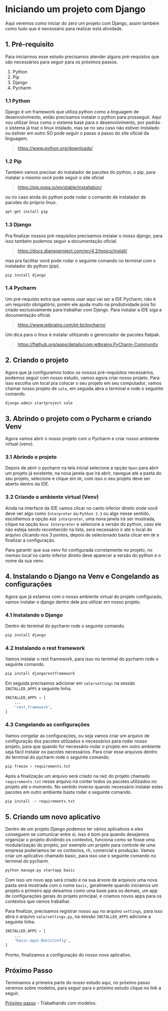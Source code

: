 # Iniciando um projeto com Django 

Aqui veremos como iniciar do zero um projeto com Django, assim também como tudo que é necessário para realizar está atividade.

## 1. Pré-requisito

Para iniciarmos esse estudo precisamos atender alguns pré-requistos que são necessários para seguir para os próximos passos.

1. Python
2. Pip
3. Django
4. Pycharm

### 1.1 Python

Django é um framework que utiliza python como a linguagem de desenvolvimento, então precisamos instalar o python para prosseguir.
Aqui vou utilizar linux como o sistema base para o desenvolvimento, por padrão o sistema já traz o linux intalado, mas se no seu caso não estiver instalado ou estiver em outro SO pode seguir o passo a passo do site oficial da linguagem.

> https://www.python.org/downloads/

### 1.2 Pip

Também vamos precisar do instalador de pacotes do python, o pip, para instalar o mesmo você pode seguir o site oficial

> https://pip.pypa.io/en/stable/installation/

ou no caso ainda do python pode rodar o comando de instalador de pacotes do próprio linux.

```sh
apt-get install pip
```

### 1.3 Django

Pra finalizar nossos pré-requisitos precisamos instalar o nosso django, para isso também podemos seguir a documentação oficial.

> https://docs.djangoproject.com/en/4.2/topics/install/

mas pra facilitar você pode rodar o seguinte comando no terminal com o instalador do python (pip).

```sh
pip install django
```

### 1.4 Pycharm

Um pré-requisto extra que vamos usar aqui vai ser a IDE Pycharm, não é um requisito obrigatório, porém ele ajuda muito na produtividade pois foi criado exclusivamente para trabalhar com Django. Para instalar a IDE siga a documentação oficial.

> https://www.jetbrains.com/pt-br/pycharm/

Um dica para o linux é instalar utilizando o gerenciador de pacotes flatpak.

> https://flathub.org/apps/details/com.jetbrains.PyCharm-Community

## 2. Criando o projeto

Agora que já configuramos todos os nossos pré-requisitos necessários, podemos seguir com nosso estudo, vamos agora criar nosso projeto. Para isso escolha um local pra colocar o seu projeto em seu computador, vamos chamar nosso projeto de `sale`, em seguida abra o terminal e rode o seguinte comando.

```sh
django-admin startproject sale 
```

## 3. Abrindo o projeto com o Pycharm e criando Venv

Agora vamos abrir o nosso projeto com o Pycharm e criar nosso ambiente virtual (venv).

### 3.1 Abrindo o projeto

Depois de abrir o pycharm na tela inicial selecione a opção `Open` para abrir um projeto já existente, na nova janela que irá abrir, navegue até a pasta do seu projeto, selecione e clique em `OK`, com isso o seu projeto deve ser aberto dentro da IDE.

### 3.2 Criando o ambiente virtual (Venv)

Ainda na interface da IDE vamos clicar no canto inferior direito onde você deve ver algo como `Interpreter` ou `Python 2.3` ou algo nesse sentido, escolhemos a opção `Add interpreter`, uma nova janela irá ser mostrada, clique na opção `Base Interpreter` e selecione a versão do python, caso ele não esteja sendo reconhecido na lista, será necessário ir até o local do arquivo clicando nos 3 pontos, depois de selecionado basta clicar em `OK` e finalizar a configuração.

Para garantir que sua venv foi configurada corretamente no projeto, no memso local no canto inferior direito deve aparecer a versão do python e o nome da sua venv.

## 4. Instalando o Django na Venv e Congelando as configurações

Agora que já estamos com o nosso ambiente virtual do projeto configurado, vamos instalar o django dentro dele pra utilizar em nosso projeto.

### 4.1 Instalando o Django

Dentro do terminal do pycharm rode o seguinte comando.

```sh
pip install django
```

### 4.2 Instalando o rest framework

Vamos instalar o rest framework, para isso no terminal do pycharm rode o seguinte comando.

```sh
pip install djangorestframework
```
Em seguida precisamos adicionar em `sale/settings` na sessão `INSTALLED_APPS` a seguinte linha.

```py
INSTALLED_APPS = [
    ...
    'rest_framework',
]
```

### 4.3 Congelando as configurações

Vamos congelar as configurações, ou seja vamos criar um arquivo de configuração dos pacotes utilizados e necessários para rodar nosso projeto, para que quando for necessário rodar o projeto em outro ambiente seja fácil instalar os pacotes necessários.
Para criar esse arquivos dentro do terminal do pycharm rode o seguinte comando.

```sh
pip freeze > requirements.txt
```

Após a finalização um arquivo será criado na raiz do projeto chamado `requirements.txt` nesse arquivo irá conter todos os pacotes utilizados no projeto até o momento. No sentido inverso quando necessário instalar estes pacotes em outro ambiente basta rodar o seguinte comando.

```sh
pip install -r requirements.txt
```

## 5. Criando um novo aplicativo

Dentro de um projeto Django podemos ter vários aplicativos e eles conseguem se comunicar entre si, isso é bom pra quando desejamos organizar o projeto dividindo os contextos, funciona como se fosse uma modularização do projeto, por exemplo um projeto para controle de uma empresa poderiamos ter os contextos, rh, comercial e produção.
Vamos criar um aplicativo chamado basic, para isso use o seguinte comando no terminal do pycharm.

```sh
python manage.py startapp basic
```

Com isso um novo app será criado e na sua árvore de arquivos uma nova pasta será mostrada com o nome `basic`, geralmente quando iniciamos um projeto o primeiro app deixamos como uma base para os demais, um app de configurações gerais do projeto principal, e criamos novos apps para os contextos que vamos trabalhar.

Para finalizar, precisamos registrar nosso `app` no arquivo `settings`, para isso abra o arquivo `sale/settings.py`, na sessão `INSTALLED_APPS` adicione a seguinte linha.

```py
INSTALLED_APPS = [
    ...
    'basic.apps.BasicConfig',
]
```
Pronto, finalizamos a configuração do nosso novo aplicativo.

## Próximo Passo

Terminamos a primeira parte do nosso estudo aqui, no próximo passo veremos sobre modelos, para seguir para o próximo estudo clique no link a seguir.

[Próximo passo](./modelo.MD) - Trabalhando com modelos.